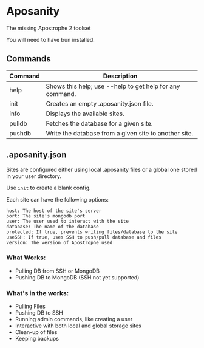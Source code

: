 # Aposanity
The missing Apostrophe 2 toolset

You will need to have bun installed.

## Commands
| Command | Description                                             |
|---------|---------------------------------------------------------|
| help    | Shows this help; use --help to get help for any command.|
| init    | Creates an empty .aposanity.json file.                  |
| info    | Displays the available sites.                           |
| pulldb  | Fetches the database for a given site.                  |
| pushdb  | Write the database from a given site to another site.   |
  
## .aposanity.json
Sites are configured either using local .aposanity files or a global one stored
in your user directory.

Use `init` to create a blank config.

Each site can have the following options:

```
host: The host of the site's server
port: The site's mongodb port
user: The user used to interact with the site
database: The name of the database
protected: If true, prevents writing files/database to the site
useSSH: If true, uses SSH to push/pull database and files
version: The version of Apostrophe used
```

### What Works:
* Pulling DB from SSH or MongoDB
* Pushing DB to MongoDB (SSH not yet supported)

### What's in the works:
* Pulling Files
* Pushing DB to SSH
* Running admin commands, like creating a user
* Interactive with both local and global storage sites
* Clean-up of files
* Keeping backups
